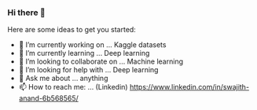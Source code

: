 ### Hi there 👋

Here are some ideas to get you started:

- 🔭 I’m currently working on ... Kaggle datasets
- 🌱 I’m currently learning ... Deep learning
- 👯 I’m looking to collaborate on ... Machine learning
- 🤔 I’m looking for help with ... Deep learning
- 💬 Ask me about ... anything
- 📫 How to reach me: ... (Linkedin) https://www.linkedin.com/in/swajith-anand-6b568565/


